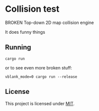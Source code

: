 # Collision test
BROKEN Top-down 2D map collision engine

It does funny things

## Running
```
cargo run
```

or to see even more broken stuff:
```
vblank_mode=0 cargo run --release
```

## License
This project is licensed under [MIT](./LICENSE).

